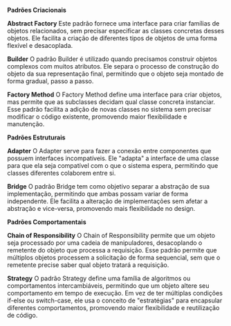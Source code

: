 **Padrões Criacionais**

**Abstract Factory**
Este padrão fornece uma interface para criar famílias de objetos relacionados, sem precisar especificar as classes concretas desses objetos. Ele facilita a criação de diferentes tipos de objetos de uma forma flexível e desacoplada.

**Builder**
O padrão Builder é utilizado quando precisamos construir objetos complexos com muitos atributos. Ele separa o processo de construção do objeto da sua representação final, permitindo que o objeto seja montado de forma gradual, passo a passo.

**Factory Method**
O Factory Method define uma interface para criar objetos, mas permite que as subclasses decidam qual classe concreta instanciar. Esse padrão facilita a adição de novas classes no sistema sem precisar modificar o código existente, promovendo maior flexibilidade e manutenção.

**Padrões Estruturais**

**Adapter**
O Adapter serve para fazer a conexão entre componentes que possuem interfaces incompatíveis. Ele "adapta" a interface de uma classe para que ela seja compatível com o que o sistema espera, permitindo que classes diferentes colaborem entre si.

**Bridge**
O padrão Bridge tem como objetivo separar a abstração de sua implementação, permitindo que ambas possam variar de forma independente. Ele facilita a alteração de implementações sem afetar a abstração e vice-versa, promovendo mais flexibilidade no design.

**Padrões Comportamentais**

**Chain of Responsibility**
O Chain of Responsibility permite que um objeto seja processado por uma cadeia de manipuladores, desacoplando o remetente do objeto que processa a requisição. Esse padrão permite que múltiplos objetos processem a solicitação de forma sequencial, sem que o remetente precise saber qual objeto tratará a requisição.

**Strategy**
O padrão Strategy define uma família de algoritmos ou comportamentos intercambiáveis, permitindo que um objeto altere seu comportamento em tempo de execução. Em vez de ter múltiplas condições if-else ou switch-case, ele usa o conceito de "estratégias" para encapsular diferentes comportamentos, promovendo maior flexibilidade e reutilização de código.
